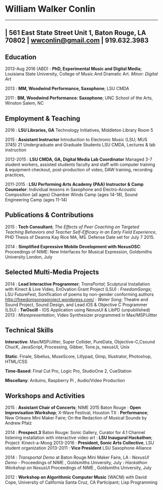 William Walker Conlin
============
-------------------
|
561 East State Street Unit 1,
Baton Rouge,
LA 70802
|
wwconlin@gmail.com
|
919.632.3983
-------------------

Education
---------

2013-Aug 2016 (ABD)
:   **PhD, Experimental Music and Digital Media**; Louisiana State University, College of Music And Dramatic Art. *Minor: Digital Art*


2013
:   **MM, Woodwind Performance, Saxophone**; LSU CMDA

2011
:   **BM, Woodwind Performance: Saxophone**; UNC School of the Arts, Winston Salem, NC

Employment & Teaching
---------------------
2016
:   **LSU Libraries, GA** Technology Initiatives, Middleton Library Room 5

2015
:   **Assistant Instructor** Introduction to Electronic Music (LSU; MUS 3745)
  21 Undergraduate and Graduate Students LSU CMDA, Lectures & lab instruction

2012-2015
:   **LSU CMDA, GA, Digital Media Lab Coordinator** Managed 3-7 student workers, assisted students faculty and staff with computer training & equipment checkout, post-production of video, DAW training, recording practices,

2011-2015
:   **LSU Performing Arts Academy (PAA) Instructor & Camp Counselor**:
  Individual lessons in Saxophone and Electro-Acoustic Composition (all ages)
Chamber Winds Camp (ages 14-18), Sound Engineering Camp (ages 11-14)

[//]: <> (Commenting out more music related work, write regex to put back in.) 
[//]: <> (2014 Fall Specialty DJ at 91.1FM KLSU, Sonic Art Collective Radio Show, volunteer)
[//]: <> (2014  The Great Migration, short film by Margaret  Laurena Kemp, Post Production Audio)
[//]: <> (2012    Sound design, editing, and foley: Night Herons, film by LSU CMDA Theatre Dept.)
[//]: <> (2011: Baton Rouge Symphony Orchestra, Telemarketing )
[//]: <> (2009-2011: Jackson’s Music, Winston Salem, NC. Saxophone Instructor)
[//]: <> (2014-2015: **Sound Design & Post Production Editing**; MSA West Middle and High School, *A Midsummer Night’s Dream*, *Macbeth*; Plaquemine, LA)
[//]: <> (2012: pres.  Archival videography and selected post-production of over 14 CMDA  productions)
[//]: <> (2010: UNCSA Career Development Grant)

Publications & Contributions
---------------------------

2015
: **Tech Consultant**; *The Effects of Peer Coaching on Targeted Teaching Behaviors and Teacher Self-Efficacy in an Early Field Experience*, PHD Thesis of Deanna Kay Rice MA, MS. Defense Date set for July 7 2015. 

2014
: **Simplified Expressive Mobile Development with NexusOSC**: Proceedings of NIME: New Interfaces for Musical Expression, Goldsmiths University London, July



Selected Multi-Media Projects
-----------------------------

2014
: **Lead Interactive Programmer**; *TransPortal*; Sculptural Installation with Kinect & Live Video, EnOvation Grant Project (LSU) 
: *FreedomSongs*; LSU FutureFest, Sonification of poems by non-gender conforming authors http://freedomsongsproject.wordpress.com/
: *Water Song*; Theatre and Sound Project, Sound Design, and Lead iOS & Objective C Programmer (LSU)
: **TwOscill** - IOS Application using NexusUI & LibPD (unpublilshed)
2013
: *Misrepresentation*, Video Synthesizer programmed in Max/MSP/Jitter

Technical Skills
----------------

**Interactive**: Max/MSP/Jitter, Super Collider, PureData, Objective-C,Csound ChucK, JavaScript, Processing, Gibber, Tone.js, nexusUI, Unix

**Static**: Finale, Sibelius, MuseScore, Lillypad, Gimp, Illustrator, Photoshop, HTML/CSS

**Time-Based**: Final Cut Pro, Logic Pro, StudioOne 2, CueStation

**Miscellany**: Arduino, Raspberry Pi , Audio/Video Production

Workshops and Activities
------------------------
2015
: **Assistant Chair of Concerts**; NIME 2015 Baton Rouge
: **Open Improvisation Workshop**; X-Wave Festival, Houston TX
: **Performance**; New Orleans Mini Maker Faire; On the Redaction of Musical Sounds by Andrew Pfalz
  
2014
: **Prospect.3** Baton Rouge: Sonic Gallery,  Curator for 4.1 Channel listening installation with interactive video art
: **LSU Inaugural Hackathon**; Project: Kinect-a-Moog
2013-2016
: **President, Sonic Arts Collective**, LSU student organization 
2013-2011
: **Vice President** LSU Saxophone Alliance

2014
: *Transportal Demo* at Baton Rouge Mini Maker Faire, LA
: *NexusUI Demo* - Proceedings of NIME , Goldsmiths University, July
: *Hackathon Workshop on NexusUI* Proceedings of NIME , Goldsmiths University, July

[//]: <>  (2013:  TEDxBroadway, conference attended as member of Pellar Entrepreneur)
[//]: <> (2012  Arts Enterprise National Summit, Claremont, CA.  Attended as member of Pellar Entrepreneur)

2012
: **Workshop on Algorithmic Computer Music** (WACM) with David Cope, University of  California Santa Cruz, CA Participant; Lisp Programming